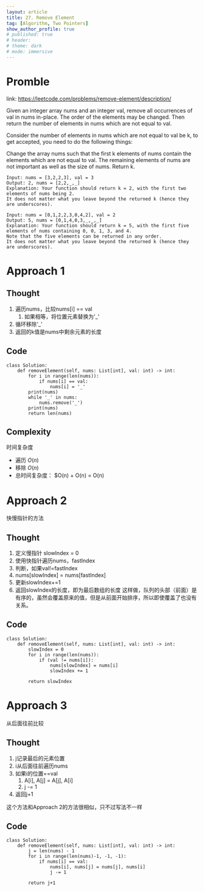 ```yaml
---
layout: article
title: 27. Remove Element
tag: [Algorithm, Two Pointers]
show_author_profile: true
# published: true
# header:
# theme: dark
# mode: immersive
---
```


# Promble

link: https://leetcode.com/problems/remove-element/description/

Given an integer array nums and an integer val, remove all occurrences of val in nums in-place. The order of the elements may be changed. Then return the number of elements in nums which are not equal to val.

Consider the number of elements in nums which are not equal to val be k, to get accepted, you need to do the following things:

Change the array nums such that the first k elements of nums contain the elements which are not equal to val. The remaining elements of nums are not important as well as the size of nums.
Return k.

```
Input: nums = [3,2,2,3], val = 3
Output: 2, nums = [2,2,_,_]
Explanation: Your function should return k = 2, with the first two elements of nums being 2.
It does not matter what you leave beyond the returned k (hence they are underscores).
```

```
Input: nums = [0,1,2,2,3,0,4,2], val = 2
Output: 5, nums = [0,1,4,0,3,_,_,_]
Explanation: Your function should return k = 5, with the first five elements of nums containing 0, 0, 1, 3, and 4.
Note that the five elements can be returned in any order.
It does not matter what you leave beyond the returned k (hence they are underscores).
```

# Approach 1

## Thought

1. 遍历nums，比较nums[i] == val 
   1. 如果相等，将位置元素替换为'_'
2. 循环移除'_'
3. 返回的k值是nums中剩余元素的长度

## Code 

```
class Solution:
    def removeElement(self, nums: List[int], val: int) -> int:
        for i in range(len(nums)):
            if nums[i] == val:
                nums[i] = '_'
        print(nums)
        while '_' in nums:
            nums.remove('_')
        print(nums)
        return len(nums)

```

## Complexity

时间复杂度

- 遍历 $O(n)$
- 移除 $O(n)$
- 总时间复杂度： $O(n) + O(n) = O(n)

# Approach 2 

快慢指针的方法

## Thought 

1. 定义慢指针 slowIndex = 0
2. 使用快指针遍历nums，fastIndex
3. 判断，如果val!=fastIndex
4. nums[slowIndex] = nums[fastIndex]
5. 更新slowIndex+=1
6. 返回slowIndex的长度，即为最后数组的长度
这样做，队列的头部（前面）是有序的，虽然会覆盖原来的值，但是从前面开始排序，所以即使覆盖了也没有关系。

## Code 
```
class Solution:
    def removeElement(self, nums: List[int], val: int) -> int:
        slowIndex = 0
        for i in range(len(nums)):
            if (val != nums[i]):
                nums[slowIndex] = nums[i]
                slowIndex += 1 

        return slowIndex

```

# Approach 3 

从后面往前比较

## Thought 

1. j记录最后的元素位置
2. i从后面往前遍历nums
3. 如果i的位置==val
   1. A[i], A[j] = A[j], A[i]
   2. j -= 1
4. 返回j+1

这个方法和Approach 2的方法很相似，只不过写法不一样

## Code
```
class Solution:
    def removeElement(self, nums: List[int], val: int) -> int:
        j = len(nums) - 1
        for i in range(len(nums)-1, -1, -1):
            if nums[i] == val:
                nums[i], nums[j] = nums[j], nums[i]
                j -= 1

        return j+1
```